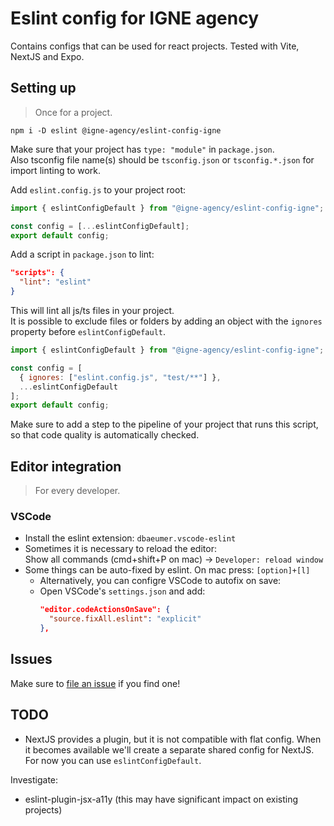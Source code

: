 # Eslint config for IGNE agency

Contains configs that can be used for react projects. Tested with Vite, NextJS and Expo.

## Setting up

> Once for a project.

```
npm i -D eslint @igne-agency/eslint-config-igne
```

Make sure that your project has `type: "module"` in `package.json`.  
Also tsconfig file name(s) should be `tsconfig.json` or `tsconfig.*.json` for import linting to work.

Add `eslint.config.js` to your project root:

```js
import { eslintConfigDefault } from "@igne-agency/eslint-config-igne";

const config = [...eslintConfigDefault];
export default config;
```

Add a script in `package.json` to lint:

```json
"scripts": {
  "lint": "eslint"
}
```

This will lint all js/ts files in your project.  
It is possible to exclude files or folders by adding an object with the `ignores` property before `eslintConfigDefault`.

```js
import { eslintConfigDefault } from "@igne-agency/eslint-config-igne";

const config = [
  { ignores: ["eslint.config.js", "test/**"] },
  ...eslintConfigDefault
];
export default config;
```

Make sure to add a step to the pipeline of your project that runs this script, so that code quality is automatically checked.

## Editor integration

> For every developer.

### VSCode

- Install the eslint extension: `dbaeumer.vscode-eslint`
- Sometimes it is necessary to reload the editor:  
  Show all commands (cmd+shift+P on mac) -> `Developer: reload window`
- Some things can be auto-fixed by eslint. On mac press: `[option]+[l]`
  - Alternatively, you can configre VSCode to autofix on save:
  - Open VSCode's `settings.json` and add:
    ```json
    "editor.codeActionsOnSave": {
      "source.fixAll.eslint": "explicit"
    },
    ```

## Issues

Make sure to [file an issue](https://github.com/IGNE-Agency/code-consistency/issues) if you find one!

## TODO

- NextJS provides a plugin, but it is not compatible with flat config. When it becomes available we'll create a separate shared config for NextJS.  
  For now you can use `eslintConfigDefault`.

Investigate:

- eslint-plugin-jsx-a11y (this may have significant impact on existing projects)
